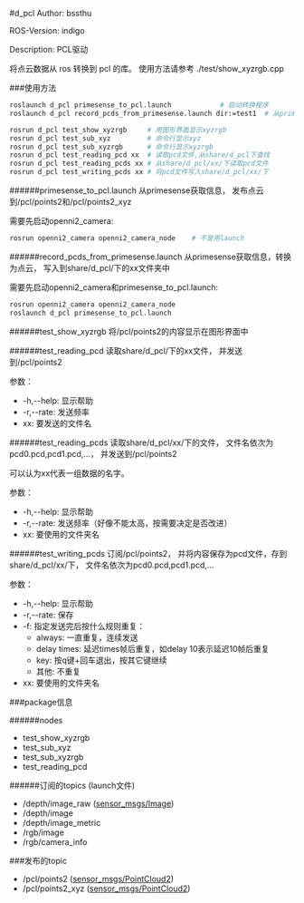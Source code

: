#d_pcl
Author: bssthu

ROS-Version: indigo

Description: PCL驱动

将点云数据从 ros 转换到 pcl 的库。
使用方法请参考 ./test/show_xyzrgb.cpp

###使用方法

```bash
roslaunch d_pcl primesense_to_pcl.launch            # 启动转换程序
roslaunch d_pcl record_pcds_from_primesense.launch dir:=test1  # 从primesense录制一批pcd文件
```

```bash
rosrun d_pcl test_show_xyzrgb     # 用图形界面显示xyzrgb
rosrun d_pcl test_sub_xyz         # 命令行显示xyz
rosrun d_pcl test_sub_xyzrgb      # 命令行显示xyzrgb
rosrun d_pcl test_reading_pcd xx  # 读取pcd文件,从share/d_pcl下查找
rosrun d_pcl test_reading_pcds xx # 从share/d_pcl/xx/下读取pcd文件
rosrun d_pcl test_writing_pcds xx # 将pcd文件写入share/d_pcl/xx/下
```

######primesense_to_pcl.launch
从primesense获取信息，
发布点云到/pcl/points2和/pcl/points2_xyz

需要先启动openni2_camera:
```bash
rosrun openni2_camera openni2_camera_node    # 不是用launch
```

######record_pcds_from_primesense.launch
从primesense获取信息，转换为点云，
写入到share/d_pcl/下的xx文件夹中

需要先启动openni2_camera和primesense_to_pcl.launch:
```bash
rosrun openni2_camera openni2_camera_node
roslaunch d_pcl primesense_to_pcl.launch
```

######test_show_xyzrgb
将/pcl/points2的内容显示在图形界面中

######test_reading_pcd
读取share/d_pcl/下的xx文件，
并发送到/pcl/points2

参数：
- -h,--help: 显示帮助
- -r,--rate: 发送频率
- xx: 要发送的文件名

######test_reading_pcds
读取share/d_pcl/xx/下的文件，
文件名依次为pcd0.pcd,pcd1.pcd,...，
并发送到/pcl/points2

可以认为xx代表一组数据的名字。

参数：
- -h,--help: 显示帮助
- -r,--rate: 发送频率（好像不能太高，按需要决定是否改进）
- xx: 要使用的文件夹名

######test_writing_pcds
订阅/pcl/points2，
并将内容保存为pcd文件，存到share/d_pcl/xx/下，
文件名依次为pcd0.pcd,pcd1.pcd,...

参数：
- -h,--help: 显示帮助
- -r,--rate: 保存
- -f: 指定发送完后按什么规则重复：
  - always: 一直重复，连续发送
  - delay times: 延迟times帧后重复，如delay 10表示延迟10帧后重复
  - key: 按q键+回车退出，按其它键继续
  - 其他: 不重复
- xx: 要使用的文件夹名

###package信息

######nodes
- test_show_xyzrgb
- test_sub_xyz
- test_sub_xyzrgb
- test_reading_pcd

######订阅的topics (launch文件)
- /depth/image_raw  ([sensor_msgs/Image](http://docs.ros.org/api/sensor_msgs/html/msg/Image.html))
- /depth/image
- /depth/image_metric
- /rgb/image
- /rgb/camera_info


###发布的topic
- /pcl/points2  ([sensor_msgs/PointCloud2](http://docs.ros.org/api/sensor_msgs/html/msg/PointCloud2.html))
- /pcl/points2_xyz  ([sensor_msgs/PointCloud2](http://docs.ros.org/api/sensor_msgs/html/msg/PointCloud2.html))


